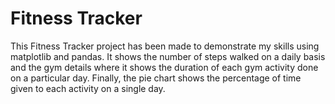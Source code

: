 # Fitness Tracker
This Fitness Tracker project has been made to demonstrate my skills using matplotlib and pandas. It shows the number of steps walked on a daily basis and the gym details where it shows the duration of each gym activity done on a particular day. Finally, the pie chart shows the percentage of time given to each activity on a single day.

